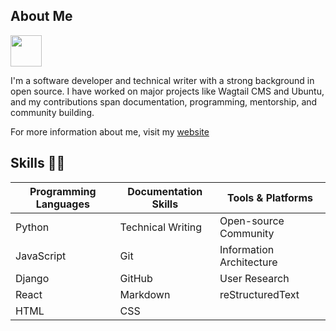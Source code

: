 ## About Me
<img src="https://i.pinimg.com/originals/00/4b/17/004b173f6e3d6843df10114e087f30a8.gif" width="50" height="50" /> 

I'm a software developer and technical writer with a strong background in open source. I have worked on major projects like Wagtail CMS and Ubuntu, and my contributions span documentation, programming, mentorship, and community building.

For more information about me, visit my [website](https://damilola-oladele.github.io)

## Skills 👨‍💻

| Programming Languages | Documentation Skills   | Tools & Platforms        |
|----------------------|------------------------|--------------------------|
| Python               | Technical Writing      | Open-source Community    |
| JavaScript           | Git                    | Information Architecture|
| Django               | GitHub                 | User Research            |
| React                | Markdown               | reStructuredText         |
| HTML                 | CSS                    |                          |
